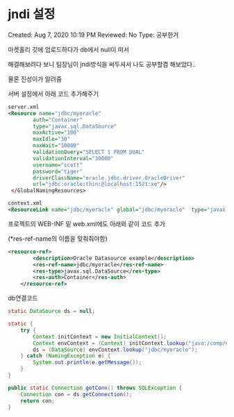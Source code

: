 # jndi 설정

Created: Aug 7, 2020 10:19 PM
Reviewed: No
Type: 공부한거

마켓홀리 깃에 업로드하다가 db에서 null이 떠서

해결해보려다 보니 팀장님이 jndi방식을 써두셔서 나도 공부할겸 해보았다..

물론 진성이가 알려줌

서버 설정에서 아래 코드 추가해주기

```xml
server.xml
<Resource name="jdbc/myoracle"
		auth="Container"
		type="javax.sql.DataSource"
		maxActive="100"
		maxIdle="30"
		maxWait="10000"
		validationQuery="SELECT 1 FROM DUAL"
		validationInterval="30000"
		username="scott"
		password="tiger"
		driverClassName="oracle.jdbc.driver.OracleDriver"
		url="jdbc:oracle:thin:@localhost:1521:xe"/>
 </GlobalNamingResources>
```

```xml
context.xml
<ResourceLink name="jdbc/myoracle" global="jdbc/myoracle"  type="javax.sql.DataSource" />
```

프로젝트의 WEB-INF 밑 web.xml에도 아래와 같이 코드 추가

(*res-ref-name의 이름을 맞춰줘야함)

```xml
<resource-ref>
		<description>Oracle Datasource example</description>
		<res-ref-name>jdbc/myoracle</res-ref-name>
		<res-type>javax.sql.DataSource</res-type>
		<res-auth>Container</res-auth>
	</resource-ref>
```

db연결코드

```java
static DataSource ds = null;

static {
	try {
		Context initContext = new InitialContext();
		Context envContext = (Context) initContext.lookup("java:/comp/env");
		ds = (DataSource) envContext.lookup("jdbc/myoracle");
	} catch (NamingException e) {
		System.out.println(e.getMessage());
	}
}

public static Connection getConn() throws SQLException {
	Connection con = ds.getConnection();		
	return con;
}
```